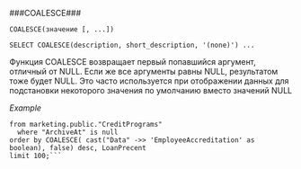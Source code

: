 ###COALESCE###

```COALESCE(значение [, ...])```

```SELECT COALESCE(description, short_description, '(none)') ...```

Функция COALESCE возвращает первый попавшийся аргумент, отличный от NULL. Если же все аргументы равны NULL, результатом тоже будет NULL. Это часто используется при отображении данных для подстановки некоторого значения по умолчанию вместо значений NULL

*Example*

```select *,  COALESCE( cast("Data" ->> 'EmployeeAccreditation' as boolean), false) as EmployeeAccreditation, "Data"->> 'LoanPercent' as LoanPrecent
from marketing.public."CreditPrograms"
  where "ArchiveAt" is null
order by COALESCE( cast("Data" ->> 'EmployeeAccreditation' as boolean), false) desc, LoanPrecent
limit 100;```
